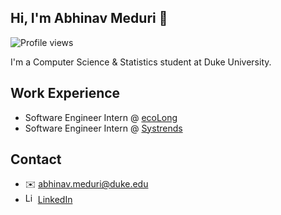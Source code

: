 ## Hi, I'm Abhinav Meduri 👋

![Profile views](https://komarev.com/ghpvc/?username=abhinav-meduri&color=blue)

I'm a Computer Science & Statistics student at Duke University.

## Work Experience
- Software Engineer Intern @ [ecoLong](https://www.eco-long.com/)
- Software Engineer Intern @ [Systrends](https://www.systrends.com/)

## Contact
- ✉️ abhinav.meduri@duke.edu
- <img alt="LinkedIn" src="https://cdn.jsdelivr.net/npm/simple-icons@v10/icons/linkedin.svg" width="16"/> [LinkedIn](https://www.linkedin.com/in/abhinav-meduri/)

